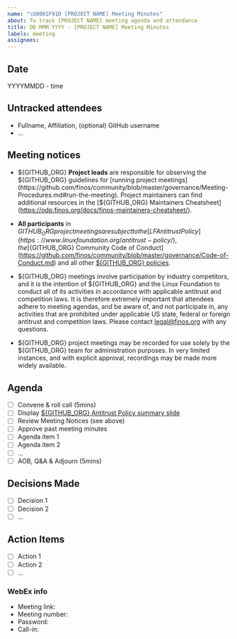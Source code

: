 ```yaml
---
name: "\U0001F91D [PROJECT NAME] Meeting Minutes"
about: To track [PROJECT NAME] meeting agenda and attendance
title: DD MMM YYYY - [PROJECT NAME] Meeting Minutes
labels: meeting
assignees:
---
```


## Date

YYYYMMDD - time

## Untracked attendees

- Fullname, Affiliation, (optional) GitHub username
- ...

## Meeting notices

- ${GITHUB_ORG} **Project leads** are responsible for observing the ${GITHUB_ORG} guidelines for
  [running project meetings](https://github.com/finos/community/blob/master/governance/Meeting-Procedures.md#run-the-meeting).
  Project maintainers can find additional resources in the
  [${GITHUB_ORG} Maintainers Cheatsheet](https://odp.finos.org/docs/finos-maintainers-cheatsheet/).

- **All participants** in ${GITHUB_ORG} project meetings are subject to the
  [LF Antitrust Policy](https://www.linuxfoundation.org/antitrust-policy/), the
  [${GITHUB_ORG} Community Code of Conduct](https://github.com/finos/community/blob/master/governance/Code-of-Conduct.md)
  and all other
  [${GITHUB_ORG} policies](https://github.com/finos/community/tree/master/governance#policies).

- ${GITHUB_ORG} meetings involve participation by industry competitors, and it is the
  intention of ${GITHUB_ORG} and the Linux Foundation to conduct all of its activities
  in accordance with applicable antitrust and competition laws. It is therefore
  extremely important that attendees adhere to meeting agendas, and be aware of,
  and not participate in, any activities that are prohibited under applicable US
  state, federal or foreign antitrust and competition laws. Please contact
  legal@finos.org with any questions.

- ${GITHUB_ORG} project meetings may be recorded for use solely by the ${GITHUB_ORG} team for
  administration purposes. In very limited instances, and with explicit
  approval, recordings may be made more widely available.

## Agenda

- [ ] Convene & roll call (5mins)
- [ ] Display
      [${GITHUB_ORG} Antitrust Policy summary slide](https://github.com/finos/community/blob/master/governance/Compliance-Slides/Antitrust-Compliance-Slide.pdf)
- [ ] Review Meeting Notices (see above)
- [ ] Approve past meeting minutes
- [ ] Agenda item 1
- [ ] Agenda item 2
- [ ] ...
- [ ] AOB, Q&A & Adjourn (5mins)

## Decisions Made

- [ ] Decision 1
- [ ] Decision 2
- [ ] ...

## Action Items

- [ ] Action 1
- [ ] Action 2
- [ ] ...

### WebEx info

- Meeting link:
- Meeting number:
- Password:
- Call-in:
